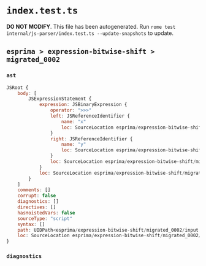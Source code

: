 # `index.test.ts`

**DO NOT MODIFY**. This file has been autogenerated. Run `rome test internal/js-parser/index.test.ts --update-snapshots` to update.

## `esprima > expression-bitwise-shift > migrated_0002`

### `ast`

```javascript
JSRoot {
	body: [
		JSExpressionStatement {
			expression: JSBinaryExpression {
				operator: ">>>"
				left: JSReferenceIdentifier {
					name: "x"
					loc: SourceLocation esprima/expression-bitwise-shift/migrated_0002/input.js 1:0-1:1 (x)
				}
				right: JSReferenceIdentifier {
					name: "y"
					loc: SourceLocation esprima/expression-bitwise-shift/migrated_0002/input.js 1:6-1:7 (y)
				}
				loc: SourceLocation esprima/expression-bitwise-shift/migrated_0002/input.js 1:0-1:7
			}
			loc: SourceLocation esprima/expression-bitwise-shift/migrated_0002/input.js 1:0-1:7
		}
	]
	comments: []
	corrupt: false
	diagnostics: []
	directives: []
	hasHoistedVars: false
	sourceType: "script"
	syntax: []
	path: UIDPath<esprima/expression-bitwise-shift/migrated_0002/input.js>
	loc: SourceLocation esprima/expression-bitwise-shift/migrated_0002/input.js 1:0-2:0
}
```

### `diagnostics`

```

```
